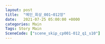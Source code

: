 ```yaml
---
layout: post
title:  "메인_회상_001~012장"
date:   2021-07-25 05:00:00 +0000
categories: Main
Tags: Story Main
SceneCode: ["scene_skip_cp001-012_q1_s10"]
---
```

